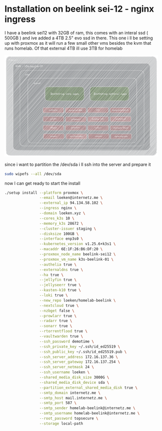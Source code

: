 # Installation on beelink sei-12 - nginx ingress
I have a beelink sei12 with 32GB of ram, this comes with an interal ssd ( 500GB ) and ive added a 4TB 2.5" evo ssd in there. This one i ll be setting up with proxmox as it will run a few small other vms besides the kvm that runs homelab. Of that external 4TB ill use 3TB for homelab

![beelink](Excalidraw/beelink.png)

since i want to partition the /dev/sda i ll ssh into the server and prepare it
```bash
sudo wipefs --all /dev/sda
```

now I can get ready to start the install 

```bash
./setup install --platform proxmox \
				--email loeken@internetz.me \
				--external_ip 94.134.58.102 \
				--ingress nginx \
				--domain loeken.xyz \
				--cores_k3s 10 \
				--memory_k3s 28672 \
				--cluster-issuer staging \
				--disksize 100GB \
				--interface enp3s0 \
				--kubernetes_version v1.25.6+k3s1 \
				--macaddr 6E:1F:26:B6:DF:20 \
				--proxmox_node_name beelink-sei12 \
				--proxmox_vm_name k3s-beelink-01 \
				--authelia true \
				--externaldns true \
				--ha true \
				--jellyfin true \
				--jellyseerr true \
				--kasten-k10 true \
				--loki true \
				--new_repo loeken/homelab-beelink \
				--nextcloud true \
				--nzbget false \
				--prowlarr true \
				--radarr true \
				--sonarr true \
				--rtorrentflood true \
				--vaultwarden true \
				--ssh_password demotime \
				--ssh_private_key ~/.ssh/id_ed25519 \
				--ssh_public_key ~/.ssh/id_ed25519.pub \
				--ssh_server_address 172.16.137.36 \
				--ssh_server_gateway 172.16.137.254 \
				--ssh_server_netmask 24 \
				--ssh_username loeken \
				--shared_media_disk_size 3000G \
				--shared_media_disk_device sda \
				--partition_external_shared_media_disk true \
				--smtp_domain internetz.me \
				--smtp_host mail.internetz.me \
				--smtp_port 587 \
				--smtp_sender homelab-beelink@internetz.me \
				--smtp_username homelab-beelink@internetz.me \
				--root_password topsecure \
				--storage local-path

```

